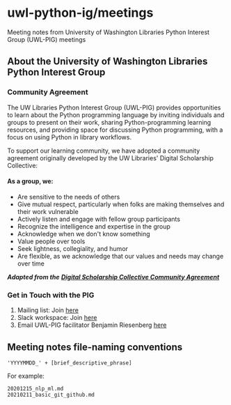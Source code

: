 # uwl-python-ig/meetings

Meeting notes from University of Washington Libraries Python Interest Group \(UWL-PIG\) meetings

## About the University of Washington Libraries Python Interest Group

### Community Agreement

The UW Libraries Python Interest Group (UWL-PIG) provides opportunities to learn about the Python programming language by inviting individuals and groups to present on their work, sharing Python-programming learning resources, and providing space for discussing Python programming, with a focus on using Python in library workflows.  

To support our learning community, we have adopted a community agreement originally developed by the UW Libraries' Digital Scholarship Collective:

#### As a group, we:

* Are sensitive to the needs of others
* Give mutual respect, particularly when folks are making themselves and their work vulnerable
* Actively listen and engage with fellow group participants
* Recognize the intelligence and expertise in the group
* Acknowledge when we don't know something
* Value people over tools
* Seek lightness, collegiality, and humor
* Are flexible, as we acknowledge that our values and needs may change over time

_**Adapted from the**_ [_**Digital Scholarship Collective Community Agreement**_](https://docs.google.com/document/d/1g8Ln1kCLVk_GPF-zC516nNjZIIByc-EvvFd69lFM0GU/edit#heading=h.ise0o8dv9bll)

### Get in Touch with the PIG

1. Mailing list: Join [here](https://mailman.u.washington.edu/mailman/listinfo/uwlib_pig)
2. Slack workspace: Join [here](https://join.slack.com/t/uwlibrariespig/shared_invite/zt-9fiyia7a-Oe4kVQHsPCgNgLnnRmU2XQ)
3. Email UWL-PIG facilitator Benjamin Riesenberg [here](mailto:ries07@uw.edu)

## Meeting notes file-naming conventions
```
'YYYYMMDD_' + [brief_descriptive_phrase]
```
For example:  
```
20201215_nlp_ml.md
20210211_basic_git_github.md
```